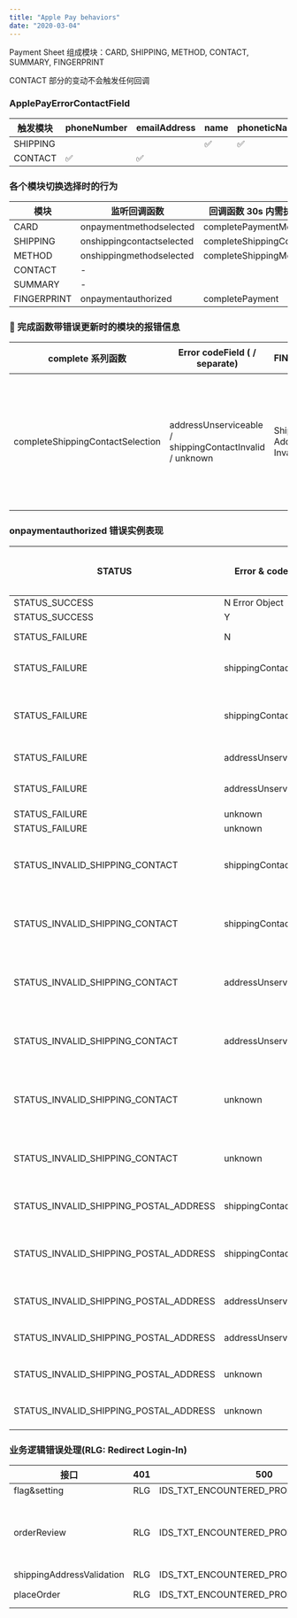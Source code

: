 ```yaml
---
title: "Apple Pay behaviors"
date: "2020-03-04"
---
```


Payment Sheet 组成模块：CARD, SHIPPING, METHOD, CONTACT, SUMMARY, FINGERPRINT

CONTACT 部分的变动不会触发任何回调

### ApplePayErrorContactField

| 触发模块 | phoneNumber | emailAddress | name | phoneticName | postalAddress | addressLines(stree) | locality | subLocality | postalCode | administrativeArea | subAdministrativeArea | country | countryCode |
| -------- | ----------- | ------------ | ---- | ------------ | ------------- | ------------------- | -------- | ----------- | ---------- | ------------------ | --------------------- | ------- | ----------- |
| SHIPPING |             |              | ✅   | ✅           |               | ✅                  | ✅       | ✅          | ✅         | ✅                 | ✅                    | ✅      | ✅          |
| CONTACT  | ✅          | ✅           |      |              | ✅            |                     |          |             |            |                    |                       |         |             |

### 各个模块切换选择时的行为

| 模块        | 监听回调函数              | 回调函数 30s 内需执行的完成函数  |
| ----------- | ------------------------- | -------------------------------- |
| CARD        | onpaymentmethodselected   | completePaymentMethodSelection   |
| SHIPPING    | onshippingcontactselected | completeShippingContactSelection |
| METHOD      | onshippingmethodselected  | completeShippingMethodSelection  |
| CONTACT     | -                         |                                  |
| SUMMARY     | -                         |                                  |
| FINGERPRINT | onpaymentauthorized       | completePayment                  |

###  完成函数带错误更新时的模块的报错信息

| complete 系列函数                | Error codeField ( / separate)                           | FINGERPRINT              | PAYMENT | METHOD | CONTACT | SHIPPING                                                                                                              | 错误小弹窗及内容                                                    |
| -------------------------------- | ------------------------------------------------------- | ------------------------ | ------- | ------ | ------- | --------------------------------------------------------------------------------------------------------------------- | ------------------------------------------------------------------- |
| completeShippingContactSelection | addressUnserviceable / shippingContactInvalid / unknown | Shipping Address Invalid | -       | -      | -       | SHIPPING UNAVAILABLE, address unserviceable / SHIPPING ADDRESS INVALID, {message} / {selected whole shipping address} | Y, {label} does not allow delivery to your shipping address / N / N |

### onpaymentauthorized 错误实例表现

| STATUS                                 | Error & codeField      | contactField | FINGERPRINT                | PAYMENT | METHOD | CONTACT                                                 | SHINPPING(postalAddress exists)                | Cancel transaction directly | Small Popup & Content | Payment Done |
| -------------------------------------- | ---------------------- | ------------ | -------------------------- | ------- | ------ | ------------------------------------------------------- | ---------------------------------------------- | --------------------------- | --------------------- | ------------ |
| STATUS_SUCCESS                         | N Error Object         | N            | -                          | -       | -      | -                                                       | -                                              | N                           | N                     | Y            |
| STATUS_SUCCESS                         | Y                      | Y            | Try Again                  | -       | -      | -                                                       | -                                              | N                           | N                     | N            |
| STATUS_FAILURE                         | N                      | N            | Payment Not Completed      | -       | -      | -                                                       | -                                              | Y                           | N                     | N            |
| STATUS_FAILURE                         | shippingContactInvalid | Y            | Shipping Address Invalid   | -       | -      | -                                                       | SHIPPING ADDRESS INVALID, {message}            | N                           | N                     | N            |
| STATUS_FAILURE                         | shippingContactInvalid | N            | Verify Contact Information | -       | -      | VERIFY CONTACT INFORMATION, invalid contact information | -                                              | N                           | N                     | N            |
| STATUS_FAILURE                         | addressUnserviceable   | N            | Shipping Unavailable       | -       | -      | -                                                       | SHIPPING UNAVAILABLE, Address not supported    | N                           | Y                     | N            |
| STATUS_FAILURE                         | addressUnserviceable   | Y            | Shipping Address Invalid   | -       | -      | -                                                       | SHIPPING ADDRESS INVALID, {message}            | N                           | Y                     | N            |
| STATUS_FAILURE                         | unknown                | N            | Try Again                  | -       | -      | -                                                       | -                                              | N                           | N                     | N            |
| STATUS_FAILURE                         | unknown                | Y            | Try Again                  | -       | -      | -                                                       | -                                              | N                           | N                     | N            |
| STATUS_INVALID_SHIPPING_CONTACT        | shippingContactInvalid | Y            | Verify Contact Information |         |        | VERIFY CONTACT INFORMATION, invalid contact information | - SHIPPING ADDRESS INVALID, {message}          | N                           | N                     | N            |
| STATUS_INVALID_SHIPPING_CONTACT        | shippingContactInvalid | N            | Verify Contact Information |         |        | VERIFY CONTACT INFORMATION, invalid contact information | -                                              | N                           | N                     | N            |
| STATUS_INVALID_SHIPPING_CONTACT        | addressUnserviceable   | Y            | Verify Contact Information |         |        | VERIFY CONTACT INFORMATION, invalid contact information | - SHIPPING UNAVAILABLE , {message}             | N                           | Y                     | N            |
| STATUS_INVALID_SHIPPING_CONTACT        | addressUnserviceable   | N            | Verify Contact Information |         |        | VERIFY CONTACT INFORMATION, invalid contact information | - SHIPPING UNAVAILABLE , Address not supported | N                           | Y                     | N            |
| STATUS_INVALID_SHIPPING_CONTACT        | unknown                | Y            | Verify Contact Information |         |        | VERIFY CONTACT INFORMATION, invalid contact information | -                                              | N                           | N                     | N            |
| STATUS_INVALID_SHIPPING_CONTACT        | unknown                | N            | Verify Contact Information |         |        | VERIFY CONTACT INFORMATION, invalid contact information | -                                              | N                           | N                     | N            |
| STATUS_INVALID_SHIPPING_POSTAL_ADDRESS | shippingContactInvalid | Y            | Shipping Address Invalid   | -       | -      | -                                                       | SHIPPING ADDRESS INVALID, invalid address      | N                           | N                     | N            |
| STATUS_INVALID_SHIPPING_POSTAL_ADDRESS | shippingContactInvalid | N            | Shipping Address Invalid   | -       | -      | VERIFY CONTACT INFORMATION, invalid contact information | SHIPPING ADDRESS INVALID, invalid address      | N                           | N                     | N            |
| STATUS_INVALID_SHIPPING_POSTAL_ADDRESS | addressUnserviceable   | Y            | Shipping Address Invalid   | -       | -      | -                                                       | SHIPPING ADDRESS INVALID, invalid address      | N                           | Y                     | N            |
| STATUS_INVALID_SHIPPING_POSTAL_ADDRESS | addressUnserviceable   | N            | Shipping Address Invalid   | -       | -      | -                                                       | SHIPPING ADDRESS INVALID, invalid address      | N                           | Y                     | N            |
| STATUS_INVALID_SHIPPING_POSTAL_ADDRESS | unknown                | Y            | Shipping Address Invalid   | -       | -      | -                                                       | SHIPPING ADDRESS INVALID, invalid address      | N                           | N                     | N            |
| STATUS_INVALID_SHIPPING_POSTAL_ADDRESS | unknown                | N            | Shipping Address Invalid   | -       | -      | -                                                       | SHIPPING ADDRESS INVALID, invalid address      | N                           | N                     | N            |

### 业务逻辑错误处理(RLG: Redirect Login-In)

| 接口                      | 401 | 500                                    | 200                                                                                                                                                                                                                     |
| ------------------------- | --- | -------------------------------------- | ----------------------------------------------------------------------------------------------------------------------------------------------------------------------------------------------------------------------- |
| flag&setting              | RLG | IDS_TXT_ENCOUNTERED_PROBLEM_PLEASE_TRY | false => Show address unserviceable msg                                                                                                                                                                                 |
| orderReview               | RLG | IDS_TXT_ENCOUNTERED_PROBLEM_PLEASE_TRY | CA: IDS_ERR_BASKET_CA_RESTRICTION / Prop65: IDS_LNK_PROCEED-TO-CHECKOUT / no ShippingMethod: IDS_ERROR_IN_CART / no data : IDS_TXT_ENCOUNTERED_PROBLEM_PLEASE_TRY / Exist any error in response data: IDS_ERROR_IN_CART |
| shippingAddressValidation | RLG | IDS_TXT_ENCOUNTERED_PROBLEM_PLEASE_TRY |                                                                                                                                                                                                                         |
| placeOrder                | RLG | IDS_TXT_ENCOUNTERED_PROBLEM_PLEASE_TRY | orderNumber => navigate to Thank You Page, no orderNumber => RFPAT                                                                                                                                                      |
